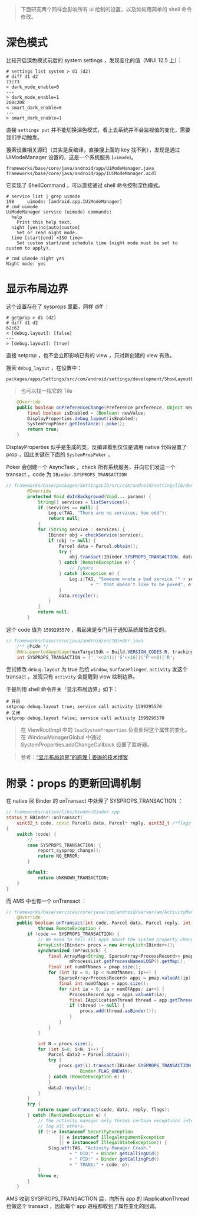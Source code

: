> 下面研究两个同样会影响所有 ui 绘制的设置，以及如何用简单的 shell 命令修改。

# 深色模式

比较开启深色模式前后的 system settings ，发现变化的值（MIUI 12.5 上）：

```
# settings list system > d1 (d2)
# diff d1 d2
73c73
< dark_mode_enable=0
---
> dark_mode_enable=1
208c208
< smart_dark_enable=0
---
> smart_dark_enable=1
```

直接 `settings put` 并不能切换深色模式，看上去系统并不会监视值的变化，需要我们手动触发。

搜索设置相关源码（其实是反编译，直接搜上面的 key 找不到），发现是通过 UiModeManager 设置的，这是一个系统服务 (`uimode`)。

```
frameworks/base/core/java/android/app/UiModeManager.java
frameworks/base/core/java/android/app/IUiModeManager.aidl
```

它实现了 ShellCommand ，可以直接通过 shell 命令控制深色模式。

```
# service list | grep uimode
198     uimode: [android.app.IUiModeManager]
# cmd uimode
UiModeManager service (uimode) commands:
  help
    Print this help text.
  night [yes|no|auto|custom]
    Set or read night mode.
  time [start|end] <ISO time>
    Set custom start/end schedule time (night mode must be set to custom to apply).

# cmd uimode night yes
Night mode: yes
```

# 显示布局边界

这个设置存在了 sysprops 里面，同样 diff ：

```
# getprop > d1 (d2)
# diff d1 d2
62c62
< [debug.layout]: [false]
---
> [debug.layout]: [true]
```

直接 setprop ，也不会立即影响已有的 view ，只对新创建的 view 有效。

搜索 `debug_layout` ，在设置中：

```
packages/apps/Settings/src/com/android/settings/development/ShowLayoutBoundsPreferenceController.java
```

> 也可以找一找它的 Tile

```java
    @Override
    public boolean onPreferenceChange(Preference preference, Object newValue) {
        final boolean isEnabled = (Boolean) newValue;
        DisplayProperties.debug_layout(isEnabled);
        SystemPropPoker.getInstance().poke();
        return true;
    }
```

DisplayProperties 似乎是生成的类，反编译看到仅仅是调用 native 代码设置了 prop ，因此关键在下面的 `SystemPropPoker` 。

Poker 会创建一个 AsyncTask ，check 所有系统服务，并向它们发送一个 transact ，code 为 `IBinder.SYSPROPS_TRANSACTION`

```java
// frameworks/base/packages/SettingsLib/src/com/android/settingslib/development/SystemPropPoker.java
        @Override
        protected Void doInBackground(Void... params) {
            String[] services = listServices();
            if (services == null) {
                Log.e(TAG, "There are no services, how odd");
                return null;
            }
            for (String service : services) {
                IBinder obj = checkService(service);
                if (obj != null) {
                    Parcel data = Parcel.obtain();
                    try {
                        obj.transact(IBinder.SYSPROPS_TRANSACTION, data, null, 0);
                    } catch (RemoteException e) {
                        // Ignore
                    } catch (Exception e) {
                        Log.i(TAG, "Someone wrote a bad service '" + service
                                + "' that doesn't like to be poked", e);
                    }
                    data.recycle();
                }
            }
            return null;
        }
```

这个 code 值为 `1599295570` ，看起来是专门用于通知系统属性改变的。

```java
// frameworks/base/core/java/android/os/IBinder.java
    /** @hide */
    @UnsupportedAppUsage(maxTargetSdk = Build.VERSION_CODES.R, trackingBug = 170729553)
    int SYSPROPS_TRANSACTION = ('_'<<24)|('S'<<16)|('P'<<8)|'R';
```

尝试修改 `debug.layout` 为 true 后给 `window`, `SurfaceFlinger`, `activity` 发这个 transact ，发现只有 `activity` 会提醒到 view 绘制边界。

于是利用 shell 命令开关「显示布局边界」如下：

```
# 开启
setprop debug.layout true; service call activity 1599295570
# 关闭
setprop debug.layout false; service call activity 1599295570
```

> 在 ViewRootImpl 中的 `loadSystemProperties` 负责处理这个属性的变化。在 WindowManagerGlobal 中通过 SystemProperties.addChangeCallback 设置了监听器。

> 参考：[“显示布局边界”的原理 | 姜康的技术博客](https://www.jiangkang.tech/2021/01/19/android/xian-shi-bu-ju-bian-jie-de-yuan-li/#toc-heading-2)

# 附录：props 的更新回调机制  

在 native 层 Binder 的 onTransact 中处理了 SYSPROPS_TRANSACTION ：

```cpp
// frameworks/native/libs/binder/Binder.cpp
status_t BBinder::onTransact(
    uint32_t code, const Parcel& data, Parcel* reply, uint32_t /*flags*/)
{
    switch (code) {
        // ...
        case SYSPROPS_TRANSACTION: {
            report_sysprop_change();
            return NO_ERROR;
        }

        default:
            return UNKNOWN_TRANSACTION;
    }
}
```

而 AMS 中也有一个 onTransact ：

```java
// frameworks/base/services/core/java/com/android/server/am/ActivityManagerService.java
    @Override
    public boolean onTransact(int code, Parcel data, Parcel reply, int flags)
            throws RemoteException {
        if (code == SYSPROPS_TRANSACTION) {
            // We need to tell all apps about the system property change.
            ArrayList<IBinder> procs = new ArrayList<IBinder>();
            synchronized (mProcLock) {
                final ArrayMap<String, SparseArray<ProcessRecord>> pmap =
                        mProcessList.getProcessNamesLOSP().getMap();
                final int numOfNames = pmap.size();
                for (int ip = 0; ip < numOfNames; ip++) {
                    SparseArray<ProcessRecord> apps = pmap.valueAt(ip);
                    final int numOfApps = apps.size();
                    for (int ia = 0; ia < numOfApps; ia++) {
                        ProcessRecord app = apps.valueAt(ia);
                        final IApplicationThread thread = app.getThread();
                        if (thread != null) {
                            procs.add(thread.asBinder());
                        }
                    }
                }
            }

            int N = procs.size();
            for (int i=0; i<N; i++) {
                Parcel data2 = Parcel.obtain();
                try {
                    procs.get(i).transact(IBinder.SYSPROPS_TRANSACTION, data2, null,
                            Binder.FLAG_ONEWAY);
                } catch (RemoteException e) {
                }
                data2.recycle();
            }
        }
        try {
            return super.onTransact(code, data, reply, flags);
        } catch (RuntimeException e) {
            // The activity manager only throws certain exceptions intentionally, so let's
            // log all others.
            if (!(e instanceof SecurityException
                    || e instanceof IllegalArgumentException
                    || e instanceof IllegalStateException)) {
                Slog.wtf(TAG, "Activity Manager Crash."
                        + " UID:" + Binder.getCallingUid()
                        + " PID:" + Binder.getCallingPid()
                        + " TRANS:" + code, e);
            }
            throw e;
        }
    }
```

AMS 收到 SYSPROPS_TRANSACTION 后，向所有 app 的 IApplicationThread 也做这个 transact ，因此每个 app 进程都收到了属性变化的回调。